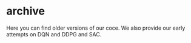 # archive 

Here you can find older versions of our coce.
We also provide our early attempts on DQN and DDPG and SAC. 
